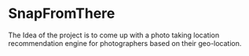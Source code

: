 # SnapFromThere
The Idea of the project is to come up with a photo taking location recommendation engine for photographers based on their geo-location.
